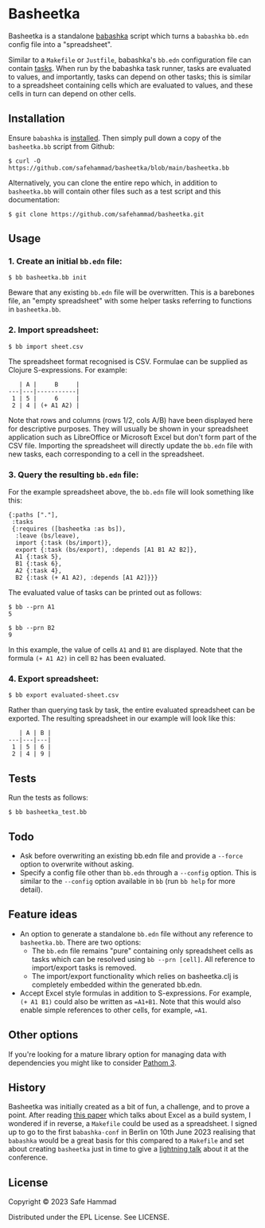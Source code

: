 # Basheetka

Basheetka is a standalone [babashka](https://github.com/babashka/babashka) script which turns a `babashka` `bb.edn` config file into a "spreadsheet".

Similar to a `Makefile` or `Justfile`, babashka's `bb.edn` configuration file can contain [tasks](https://book.babashka.org/#tasks). When run by the babashka task runner, tasks are evaluated to values, and importantly, tasks can depend on other tasks; this is similar to a spreadsheet containing cells which are evaluated to values, and these cells in turn can depend on other cells.

## Installation

Ensure `babashka` is [installed](https://github.com/babashka/babashka#installation). Then simply pull down a copy of the `basheetka.bb` script from Github:

    $ curl -O https://github.com/safehammad/basheetka/blob/main/basheetka.bb

Alternatively, you can clone the entire repo which, in addition to `basheetka.bb` will contain other files such as a test script and this documentation:

    $ git clone https://github.com/safehammad/basheetka.git

## Usage

### 1. Create an initial `bb.edn` file:

    $ bb basheetka.bb init

Beware that any existing `bb.edn` file will be overwritten. This is a barebones file, an "empty spreadsheet" with some helper tasks referring to functions in `basheetka.bb`.

### 2. Import spreadsheet:

    $ bb import sheet.csv

The spreadsheet format recognised is CSV. Formulae can be supplied as Clojure S-expressions. For example:

       | A |     B     |
    ---|---|-----------|
     1 | 5 |     6     |
     2 | 4 | (+ A1 A2) |

Note that rows and columns (rows 1/2, cols A/B) have been displayed here for descriptive purposes. They will usually be shown in your spreadsheet application such as LibreOffice or Microsoft Excel but don't form part of the CSV file. Importing the spreadsheet will directly update the `bb.edn` file with new tasks, each corresponding to a cell in the spreadsheet.

### 3. Query the resulting `bb.edn` file:

For the example spreadsheet above, the `bb.edn` file will look something like this:

    {:paths ["."],
     :tasks
     {:requires ([basheetka :as bs]),
      :leave (bs/leave),
      import {:task (bs/import)},
      export {:task (bs/export), :depends [A1 B1 A2 B2]},
      A1 {:task 5},
      B1 {:task 6},
      A2 {:task 4},
      B2 {:task (+ A1 A2), :depends [A1 A2]}}}

The evaluated value of tasks can be printed out as follows:

    $ bb --prn A1
    5

    $ bb --prn B2
    9

In this example, the value of cells `A1` and `B1` are displayed. Note that the formula `(+ A1 A2)` in cell `B2` has been evaluated.

### 4. Export spreadsheet:

    $ bb export evaluated-sheet.csv

Rather than querying task by task, the entire evaluated spreadsheet can be exported. The resulting spreadsheet in our example will look like this:

       | A | B |
    ---|---|---|
     1 | 5 | 6 |
     2 | 4 | 9 |

## Tests

Run the tests as follows:

    $ bb basheetka_test.bb

## Todo

- Ask before overwriting an existing bb.edn file and provide a `--force` option to overwrite without asking.
- Specify a config file other than `bb.edn` through a `--config` option. This is similar to the `--config` option available in `bb` (run `bb help` for more detail).

## Feature ideas

- An option to generate a standalone `bb.edn` file without any reference to `basheetka.bb`.  There are two options:
  - The `bb.edn` file remains "pure" containing only spreadsheet cells as tasks which can be resolved using `bb --prn [cell]`. All reference to import/export tasks is removed.
  - The import/export functionality which relies on basheetka.clj is completely embedded within the generated bb.edn.
- Accept Excel style formulas in addition to S-expressions. For example, `(+ A1 B1)` could also be written as `=A1+B1`. Note that this would also enable simple references to other cells, for example, `=A1`.

## Other options

If you're looking for a mature library option for managing data with dependencies you might like to consider [Pathom 3](https://github.com/wilkerlucio/pathom3).

## History

Basheetka was initially created as a bit of fun, a challenge, and to prove a point. After reading [this paper](https://www.microsoft.com/en-us/research/uploads/prod/2020/04/build-systems-jfp.pdf) which talks about Excel as a build system, I wondered if in reverse, a `Makefile` could be used as a spreadsheet. I signed up to go to the first `babashka-conf` in Berlin on 10th June 2023 realising that `babashka` would be a great basis for this compared to a `Makefile` and set about creating `basheetka` just in time to give a [lightning talk](https://www.youtube.com/watch?v=qMcM4Wi1BNA) about it at the conference.

## License

Copyright © 2023 Safe Hammad

Distributed under the EPL License. See LICENSE.
